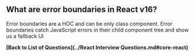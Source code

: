 ## What are error boundaries in React v16?
Error boundaries are a HOC and can be only class component.
Error boundaries catch JavaScript errors in their child component tree and show us a fallback UI

**[Back to List of Questions](../React Interview Questions.md#core-react)**
